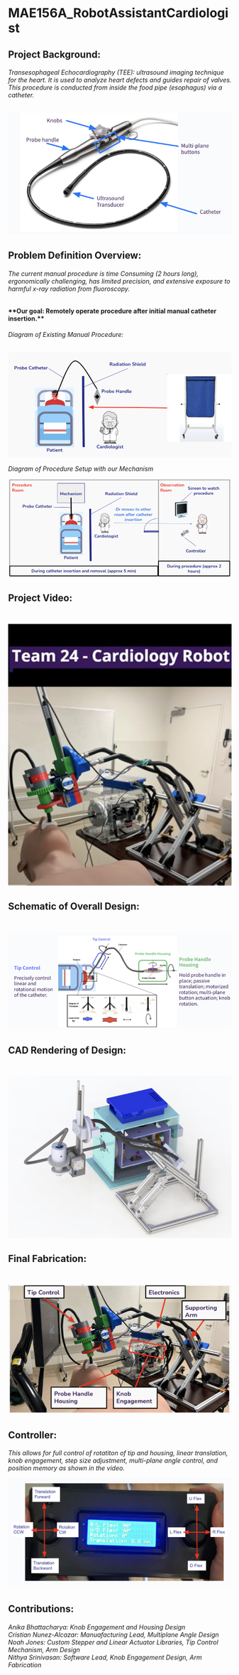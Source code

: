 # MAE156A_RobotAssistantCardiologist

<h2>Project Background:

<h6>Transesophageal Echocardiography (TEE): ultrasound imaging technique for the heart. It is used to analyze heart defects and guides repair of valves. This procedure is conducted from inside the food pipe (esophagus) via a catheter.
<br><br>

![plot](/Images/Probe_Diagram.png)

<h2>Problem Definition Overview:

<h6>The current manual procedure is time Consuming (2 hours long), ergonomically challenging, has limited precision, and extensive exposure to harmful x-ray radiation from fluoroscopy.
<br><h4>**Our goal: Remotely operate procedure after initial manual catheter insertion.**</b>

<h6>Diagram of Existing Manual Procedure: <br><br>

![plot](/Images/ExistingProcedure.png)

Diagram of Procedure Setup with our Mechanism

![plot](/Images/UpdatedProcedure.png)

<h2>Project Video: <br><br>

[![IMAGE ALT TEXT HERE](Images/thumbnail.png)](https://youtu.be/6WJvAoj5yTA?feature=shared)

<h2> Schematic of Overall Design: <br><br>

![plot](/Images/schematic.png)

<h2> CAD Rendering of Design: <br><br>

![plot](Images/CAD_Rendering.png)

<h2> Final Fabrication: <br><br>

![plot](Images/FinalFabrication.png)

<h2> Controller:

<h6> This allows for full control of rotatiton of tip and housing, linear translation, knob engagement, step size adjustment, multi-plane angle control, and position memory as shown in the video.

![plot](Images/Controller.png)

<h2> Contributions:

<h6> Anika Bhattacharya: Knob Engagement and Housing Design<br>
Cristian Nunez-Alcazar: Manuafacturing Lead, Multiplane Angle Design<br>
Noah Jones: Custom Stepper and Linear Actuator Libraries, Tip Control Mechanism, Arm Design<br>
Nithya Srinivasan: Software Lead, Knob Engagement Design, Arm Fabrication